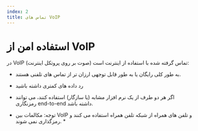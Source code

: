 ```yaml
---
index: 2
title: تماس های VoIP
---
```

# استفاده امن از VoIP 

در VoIP (صوت بر روی پروتکل اینترنت) تماس گرفته شده با استفاده از اینترنت است:

*   به طور کلی رایگان یا به طور قابل توجهی ارزان تر از تماس های تلفنی هستند.
*   رد داده های کمتری داشته باشید
*   اگر هر دو طرف از یک نرم افزار مشابه (یا سازگار) استفاده کنند، می توانند رمزنگاری end-to-end داشته باشد.

* توجه: مکالمات بین VoIP و تلفن های همراه از شبکه تلفن همراه استفاده می کنند و رمزگذاری نمی شوند. *